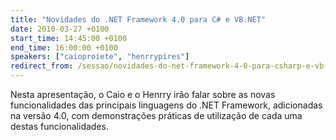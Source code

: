 ```yaml
---
title: "Novidades do .NET Framework 4.0 para C# e VB.NET"
date: 2010-03-27 +0100
start_time: 14:45:00 +0100
end_time: 16:00:00 +0100
speakers: ["caioproiete", "henrrypires"]
redirect_from: /sessao/novidades-do-net-framework-4-0-para-csharp-e-vb-net-2/
---
```

Nesta apresentação, o Caio e o Henrry irão falar sobre as novas funcionalidades das principais linguagens do .NET Framework, adicionadas na versão 4.0, com demonstrações práticas de utilização de cada uma destas funcionalidades.

